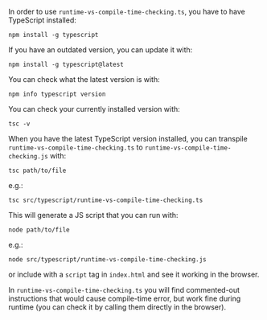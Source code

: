 In order to use `runtime-vs-compile-time-checking.ts`, you have to have TypeScript installed:
``` 
npm install -g typescript
```
If you have an outdated version, you can update it with:
```
npm install -g typescript@latest
```
You can check what the latest version is with:
```
npm info typescript version
```
You can check your currently installed version with:
```
tsc -v
```

When you have the latest TypeScript version installed, you can transpile `runtime-vs-compile-time-checking.ts` to `runtime-vs-compile-time-checking.js` with:
```
tsc path/to/file
```
e.g.:
```
tsc src/typescript/runtime-vs-compile-time-checking.ts
``` 
This will generate a JS script that you can run with:
``` 
node path/to/file
```
e.g.:
```
node src/typescript/runtime-vs-compile-time-checking.js
```
or include with a `script` tag in `index.html` and see it working in the browser.

In `runtime-vs-compile-time-checking.ts` you will find commented-out instructions that would cause compile-time error, but work fine during runtime (you can check it by calling them directly in the browser).